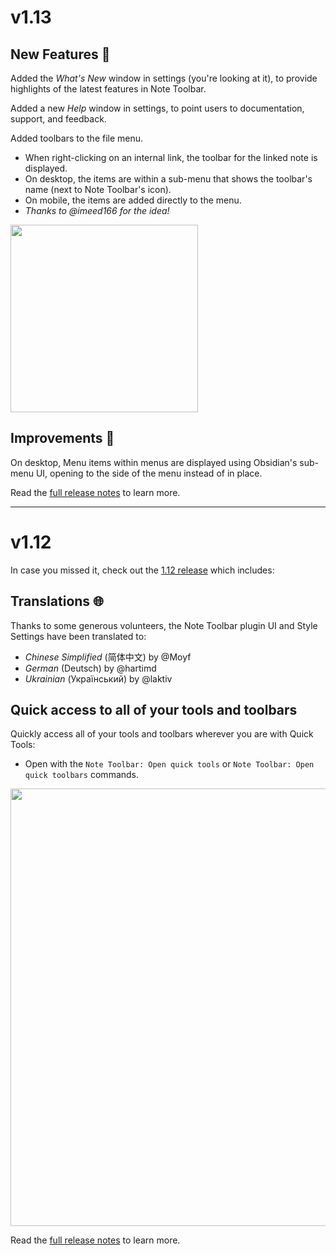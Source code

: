 # v1.13

## New Features 🎉

Added the _What's New_ window in settings (you're looking at it), to provide highlights of the latest features in Note Toolbar.

Added a new _Help_ window in settings, to point users to documentation, support, and feedback.

Added toolbars to the file menu.
- When right-clicking on an internal link, the toolbar for the linked note is displayed.
- On desktop, the items are within a sub-menu that shows the toolbar's name (next to Note Toolbar's icon).
- On mobile, the items are added directly to the menu.
- _Thanks to @imeed166 for the idea!_

<a href="https://github.com/user-attachments/assets/8d650aaa-6b67-4a6b-8296-f27920214706">
    <img src="https://github.com/user-attachments/assets/8d650aaa-6b67-4a6b-8296-f27920214706" width="300"/>
</a>

## Improvements 🎉

On desktop, Menu items within menus are displayed using Obsidian's sub-menu UI, opening to the side of the menu instead of in place.

Read the [full release notes](https://github.com/chrisgurney/obsidian-note-toolbar/releases/tag/1.13) to learn more.

---

# v1.12

In case you missed it, check out the [1.12 release](https://github.com/chrisgurney/obsidian-note-toolbar/releases/tag/1.12.1) which includes:

## Translations 🌐

Thanks to some generous volunteers, the Note Toolbar plugin UI and Style Settings have been translated to:
- *Chinese Simplified* (简体中文) by @Moyf
- *German* (Deutsch) by @hartimd
- *Ukrainian* (Український) by @laktiv

## Quick access to all of your tools and toolbars

Quickly access all of your tools and toolbars wherever you are with Quick Tools:
- Open with the `Note Toolbar: Open quick tools` or `Note Toolbar: Open quick toolbars` commands.

<a href="https://github.com/chrisgurney/obsidian-note-toolbar/releases/tag/1.12.1">
    <img src="https://github.com/user-attachments/assets/acbf87f9-7a66-49d8-9b82-df961f6c63d8" width="700"/>
</a>

Read the [full release notes](https://github.com/chrisgurney/obsidian-note-toolbar/releases/tag/1.12.1) to learn more.